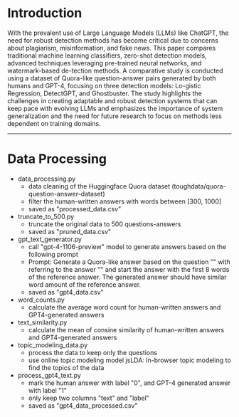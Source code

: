 # Introduction
With the prevalent use of Large Language Models (LLMs) like ChatGPT, the need for robust detection methods has become critical due to concerns about plagiarism, misinformation, and fake news. This paper compares traditional machine learning classifiers, zero-shot detection models, advanced techniques leveraging pre-trained neural networks, and watermark-based de-tection methods. A comparative study is conducted using a dataset of Quora-like question-answer pairs generated by both humans and GPT-4, focusing on three detection models: Lo-gistic Regression, DetectGPT, and Ghostbuster. The study highlights the challenges in creating adaptable and robust detection systems that can keep pace with evolving LLMs and emphasizes the importance of system generalization and the need for future research to focus on methods less dependent on training domains.

--- 

# Data Processing
- data_processing.py 
    - data cleaning of the Huggingface Quora dataset (toughdata/quora-question-answer-dataset)
    - filter the human-written answers with words between [300, 1000]
    - saved as "processed_data.csv"
- truncate_to_500.py
	- truncate the original data to 500 questions-answers
	- saved as "pruned_data.csv"
- gpt_text_generator.py
	- call "gpt-4-1106-preview" model to generate answers based on the following prompt
	- Prompt:
		Generate a Quora-like answer based on the question "<question>" with referring to 
		the answer "<answer>" and start the answer with the first 8 words of the reference 
		answer. The generated answer should have similar word amount of the reference answer.
	- saved as "gpt4_data.csv"
- word_counts.py
	- calculate the average word count for human-written answers and GPT4-generated answers
- text_similarity.py
	- calculate the mean of consine similarity of human-written answers and GPT4-generated answers
- topic_modeling_data.py
	- process the data to keep only the questions
	- use online topic modeling model jsLDA: In-browser topic modeling to find the topics of the data
- process_gpt4_text.py
	- mark the human answer with label "0", and GPT-4 generated answer with label "1"
	- only keep two columns "text" and "label"
	- saved as "gpt4_data_processed.csv"
